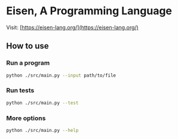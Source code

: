 # Eisen, A Programming Language

Visit: [https://eisen-lang.org/](https://eisen-lang.org/)

## How to use

### Run a program

```sh
python ./src/main.py --input path/to/file
```

### Run tests

```sh
python ./src/main.py --test
```

### More options

```sh
python ./src/main.py --help
```
